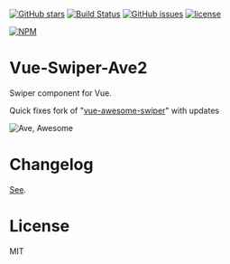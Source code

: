 [![GitHub stars](https://img.shields.io/github/stars/DarkRiDDeR/vue-swiper-ave2.svg?style=flat-square)](https://github.com/DarkRiDDeR/vue-swiper-ave2/stargazers)
[![Build Status](https://travis-ci.com/DarkRiDDeR/vue-swiper-ave2.svg?branch=master)](https://travis-ci.com/DarkRiDDeR/vue-swiper-ave2)
[![GitHub issues](https://img.shields.io/github/issues/DarkRiDDeR/vue-swiper-ave2.svg?style=flat-square)](https://github.com/DarkRiDDeR/vue-swiper-ave2/issues)
[![license](https://img.shields.io/github/license/mashape/apistatus.svg?style=flat-square)](https://github.com/DarkRiDDeR/vue-swiper-ave2)

[![NPM](https://nodei.co/npm/vue-swiper-ave2.png?downloads=true&downloadRank=true&stars=true)](https://nodei.co/npm/vue-swiper-ave2/)


# Vue-Swiper-Ave2
Swiper component for Vue.

Quick fixes fork of "[vue-awesome-swiper](https://github.com/surmon-china/vue-awesome-swiper)" with updates

![Ave, Awesome](https://i.imgflip.com/2zsrh5.jpg)

# Changelog

[See](CHANGELOG.md).

# License
MIT
